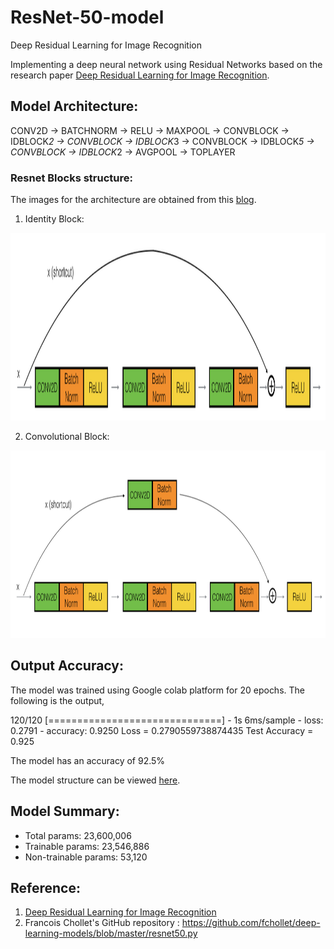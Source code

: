 # ResNet-50-model
Deep Residual Learning for Image Recognition

Implementing a deep neural network using Residual Networks based on the research paper [Deep Residual Learning for Image Recognition](https://arxiv.org/abs/1512.03385).

## Model Architecture:

CONV2D -> BATCHNORM -> RELU -> MAXPOOL -> CONVBLOCK -> IDBLOCK*2 -> CONVBLOCK -> IDBLOCK*3
    -> CONVBLOCK -> IDBLOCK*5 -> CONVBLOCK -> IDBLOCK*2 -> AVGPOOL -> TOPLAYER




### Resnet Blocks structure:

The images for the architecture are obtained from this [blog](https://towardsdatascience.com/understanding-and-coding-a-resnet-in-keras-446d7ff84d33).

1. Identity Block:

<img src="images/identity_block.png" style="width:800px;height:300px;">

2. Convolutional Block:

<img src="images/convolutional_block.png" style="width:800px;height:300px;">

## Output Accuracy:

The model was trained using Google colab platform for 20 epochs. The following is the output,

120/120 [==============================] - 1s 6ms/sample - loss: 0.2791 - accuracy: 0.9250
Loss = 0.2790559738874435
Test Accuracy = 0.925

The model has an accuracy of 92.5%

The model structure can be viewed [here](). 

## Model Summary:

- Total params: 23,600,006
- Trainable params: 23,546,886
- Non-trainable params: 53,120

## Reference:

1. [Deep Residual Learning for Image Recognition](https://arxiv.org/abs/1512.03385)
2. Francois Chollet's GitHub repository : https://github.com/fchollet/deep-learning-models/blob/master/resnet50.py











	




